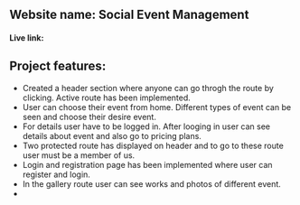 ## Website name: Social Event Management
#### Live link: 

##  Project features:
+ Created a header section where anyone can go throgh the route by clicking. Active route has been implemented.
+ User can choose their event from home. Different types of event can be seen and choose their desire event.
+ For details user have to be logged in. After looging in user can see details about event and also go to pricing plans.
+ Two protected route has displayed on header and to go to these route user must be a member of us.
+ Login and registration page has been implemented where user can register and login.
+ In the gallery route user can see works and photos of different event.
+    



